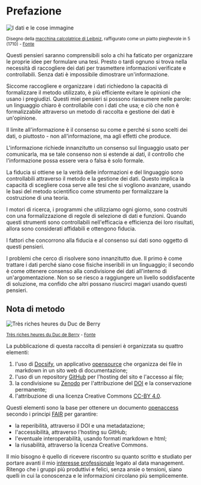 # Prefazione

![I dati e le cose immagine](https://cose.dataporn.me/assets/images/cose-meta.png)

<small>Disegno della [macchina calcolatrice di Leibniz](https://it.wikipedia.org/wiki/Stepped_Reckoner), raffigurato come un piatto pieghevole in 5 (1710) - [Fonte](https://commons.wikimedia.org/wiki/File:Leibniz%27s_drawing_of_his_calculating_machine.jpg)</small>



Questi pensieri saranno comprensibili solo a chi ha faticato per organizzare le proprie idee per formulare una tesi. Presto o tardi ognuno si trova nella necessità di raccogliere dei dati per trasmettere informazioni verificate e controllabili. Senza dati è impossibile dimostrare un'informazione.

Siccome raccogliere e organizzare i dati richiedono la capacità di formalizzare il metodo utilizzato, è più efficiente evitare le opinioni che usano i pregiudizi. Questi miei pensieri si possono riassumere nelle parole: un linguaggio chiaro è controllabile con i dati che usa; e ciò che non è formalizzabile attraverso un metodo di raccolta e gestione dei dati è un'opinione.

Il limite all'informazione è il consenso su come e perché si sono scelti dei dati, o piuttosto - non all'informazione, ma agli effetti che produce.

L'informazione richiede innanzitutto un consenso sul linguaggio usato per comunicarla, ma se tale consenso non si estende ai dati, il controllo che l'informazione possa essere vera o falsa è solo formale.

La fiducia si ottiene se la verità delle informazioni e del linguaggio sono controllabili attraverso il metodo e la gestione dei dati. Questo implica la capacità di scegliere cosa serve alle tesi che si vogliono avanzare, usando le basi del metodo scientifico come strumento per formalizzare la costruzione di una teoria.

I motori di ricerca, i programmi che utilizziamo ogni giorno, sono costruiti con una formalizzazione di regole di selezione di dati e funzioni. Quando questi strumenti sono controllabili nell'efficacia e efficienza dei loro risultati, allora sono considerati affidabili e ottengono fiducia.

I fattori che concorrono alla fiducia e al consenso sui dati sono oggetto di questi pensieri.

I problemi che cerco di risolvere sono innanzitutto due. Il primo è come trattare i dati perché siano cose fisiche inseribili in un linguaggio; il secondo è come ottenere consenso alla condivisione dei dati all'interno di un'argomentazione. Non so se riesco a raggiungere un livello soddisfacente di soluzione, ma confido che altri possano riuscirci magari usando questi pensieri.

## Nota di metodo

![Très riches heures du Duc de Berry](https://cose.dataporn.me/assets/images/Les.jpg)

<small>[Très riches heures du Duc de Berry](https://it.wikipedia.org/wiki/Tr%C3%A8s_riches_heures_du_Duc_de_Berry) - [Fonte](https://commons.wikimedia.org/wiki/File:Les_Tr%C3%A8s_Riches_Heures_du_duc_de_Berry_juillet.jpg)</small>

La pubblicazione di questa raccolta di pensieri è organizzata su quattro elementi:

1. l'uso di [Docsify](https://docsify.js.org/#/), un applicativo [opensource](https://github.com/docsifyjs/docsify/blob/develop/LICENSE) che organizza dei file in markdown in un sito web di documentazione;
2. l'uso di un repository [GitHub](https://github.com/DATAPORNme/dati-cose) per l'hosting del sito e l'accesso ai file;
3. la condivisione su [Zenodo](https://zenodo.org/) per l'attribuzione del [DOI](https://it.wikipedia.org/wiki/Digital_object_identifier) e la conservazione permanente;
4. l'attribuzione di una licenza Creative Commons [CC-BY 4.0](https://creativecommons.org/licenses/by/4.0/deed.it).

Questi elementi sono la base per ottenere un documento [openaccess](https://it.wikipedia.org/wiki/Open_access) secondo i principi [FAIR](https://en.wikipedia.org/wiki/FAIR_data) per garantire:

- la reperibilità, attraverso il DOI e una metadatazione;
- l'accessibilità, attraverso l'hosting su GitHub;
- l'eventuale interoperabilità, usando formati markdown e html;
- la riusabilità, attraverso la licenza Creative Commons.

Il mio bisogno è quello di ricevere riscontro su quanto scritto e studiato per portare avanti il mio [interesse professionale](https://lucacorsato.com) legato al data management. Ritengo che i gruppi più produttivi e felici, senza ansie o tensioni, siano quelli in cui la conoscenza e le informazioni circolano più semplicemente.
